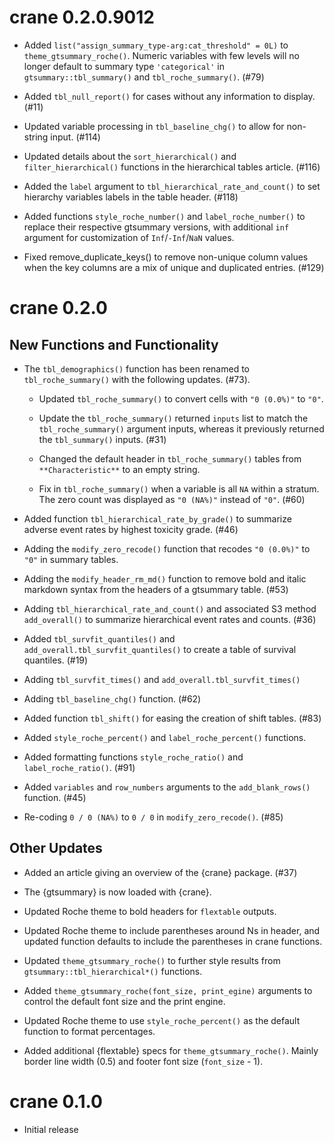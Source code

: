 # crane 0.2.0.9012

* Added `list("assign_summary_type-arg:cat_threshold" = 0L)` to `theme_gtsummary_roche()`. Numeric variables with few levels will no longer default to summary type `'categorical'` in `gtsummary::tbl_summary()` and `tbl_roche_summary()`. (#79)

* Added `tbl_null_report()` for cases without any information to display. (#11)

* Updated variable processing in `tbl_baseline_chg()` to allow for non-string input. (#114)

* Updated details about the `sort_hierarchical()` and `filter_hierarchical()` functions in the hierarchical tables article. (#116)

* Added the `label` argument to `tbl_hierarchical_rate_and_count()` to set hierarchy variables labels in the table header. (#118)

* Added functions `style_roche_number()` and `label_roche_number()` to replace their respective gtsummary versions, with additional `inf` argument for customization of `Inf`/`-Inf`/`NaN` values.

* Fixed remove_duplicate_keys() to remove non-unique column values when the key columns are a mix of unique and duplicated entries. (#129)

# crane 0.2.0

## New Functions and Functionality

* The `tbl_demographics()` function has been renamed to `tbl_roche_summary()` with the following updates. (#73).

  * Updated `tbl_roche_summary()` to convert cells with `"0 (0.0%)"` to `"0"`.
  
  * Update the `tbl_roche_summary()` returned `inputs` list to match the `tbl_roche_summary()` argument inputs, whereas it previously returned the `tbl_summary()` inputs. (#31)
  
  * Changed the default header in `tbl_roche_summary()` tables from `**Characteristic**` to an empty string.
  
  * Fix in `tbl_roche_summary()` when a variable is all `NA` within a stratum. The zero count was displayed as `"0 (NA%)"` instead of `"0"`. (#60)

* Added function `tbl_hierarchical_rate_by_grade()` to summarize adverse event rates by highest toxicity grade. (#46)

* Adding the `modify_zero_recode()` function that recodes `"0 (0.0%)"` to `"0"` in summary tables.

* Adding the `modify_header_rm_md()` function to remove bold and italic markdown syntax from the headers of a gtsummary table. (#53)

* Adding `tbl_hierarchical_rate_and_count()` and associated S3 method `add_overall()` to summarize hierarchical event rates and counts. (#36)

* Added `tbl_survfit_quantiles()` and `add_overall.tbl_survfit_quantiles()` to create a table of survival quantiles. (#19)

* Adding `tbl_survfit_times()` and `add_overall.tbl_survfit_times()`

* Adding `tbl_baseline_chg()` function. (#62)

* Added function `tbl_shift()` for easing the creation of shift tables. (#83)

* Added `style_roche_percent()` and `label_roche_percent()` functions.

* Added formatting functions `style_roche_ratio()` and `label_roche_ratio()`. (#91)

* Added `variables` and `row_numbers` arguments to the `add_blank_rows()` function. (#45)

* Re-coding `0 / 0 (NA%)` to `0 / 0` in `modify_zero_recode()`. (#85)

## Other Updates

* Added an article giving an overview of the {crane} package. (#37)

* The {gtsummary} is now loaded with {crane}.

* Updated Roche theme to bold headers for `flextable` outputs.

* Updated Roche theme to include parentheses around Ns in header, and updated function defaults to include the parentheses in crane functions.

* Updated `theme_gtsummary_roche()` to further style results from `gtsummary::tbl_hierarchical*()` functions.

* Added `theme_gtsummary_roche(font_size, print_egine)` arguments to control the default font size and the print engine.

* Updated Roche theme to use `style_roche_percent()` as the default function to format percentages.

* Added additional {flextable} specs for `theme_gtsummary_roche()`. Mainly border line width (0.5) and footer font size (`font_size` - 1).

# crane 0.1.0

* Initial release
